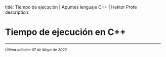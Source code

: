 title: Tiempo de ejecución | Apuntes lenguaje C++ | Hektor Profe
description: 

# Tiempo de ejecución en C++


___
<small class="edited"><i>Última edición: 07 de Mayo de 2022</i></small>